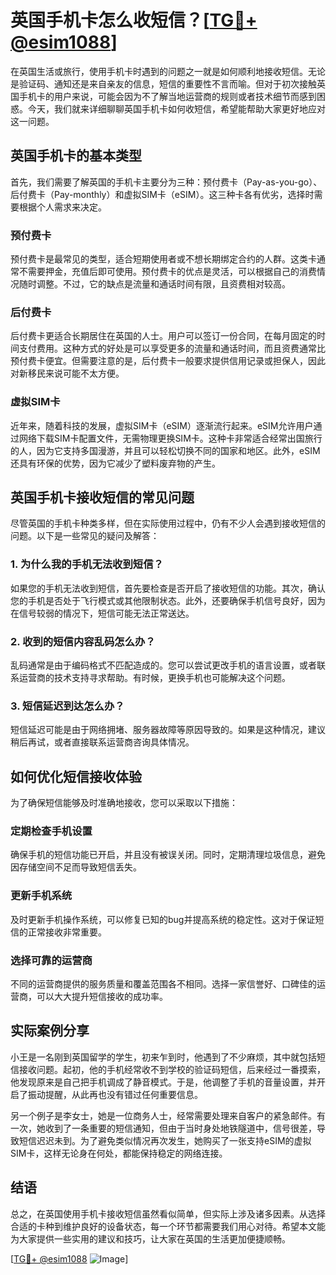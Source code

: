 # 英国手机卡怎么收短信？[[TG💪+ @esim1088](https://t.me/s/esim1088)]

在英国生活或旅行，使用手机卡时遇到的问题之一就是如何顺利地接收短信。无论是验证码、通知还是来自亲友的信息，短信的重要性不言而喻。但对于初次接触英国手机卡的用户来说，可能会因为不了解当地运营商的规则或者技术细节而感到困惑。今天，我们就来详细聊聊英国手机卡如何收短信，希望能帮助大家更好地应对这一问题。

## 英国手机卡的基本类型

首先，我们需要了解英国的手机卡主要分为三种：预付费卡（Pay-as-you-go）、后付费卡（Pay-monthly）和虚拟SIM卡（eSIM）。这三种卡各有优劣，选择时需要根据个人需求来决定。

### 预付费卡

预付费卡是最常见的类型，适合短期使用者或不想长期绑定合约的人群。这类卡通常不需要押金，充值后即可使用。预付费卡的优点是灵活，可以根据自己的消费情况随时调整。不过，它的缺点是流量和通话时间有限，且资费相对较高。

### 后付费卡

后付费卡更适合长期居住在英国的人士。用户可以签订一份合同，在每月固定的时间支付费用。这种方式的好处是可以享受更多的流量和通话时间，而且资费通常比预付费卡便宜。但需要注意的是，后付费卡一般要求提供信用记录或担保人，因此对新移民来说可能不太方便。

### 虚拟SIM卡

近年来，随着科技的发展，虚拟SIM卡（eSIM）逐渐流行起来。eSIM允许用户通过网络下载SIM卡配置文件，无需物理更换SIM卡。这种卡非常适合经常出国旅行的人，因为它支持多国漫游，并且可以轻松切换不同的国家和地区。此外，eSIM还具有环保的优势，因为它减少了塑料废弃物的产生。

## 英国手机卡接收短信的常见问题

尽管英国的手机卡种类多样，但在实际使用过程中，仍有不少人会遇到接收短信的问题。以下是一些常见的疑问及解答：

### 1. 为什么我的手机无法收到短信？

如果您的手机无法收到短信，首先要检查是否开启了接收短信的功能。其次，确认您的手机是否处于飞行模式或其他限制状态。此外，还要确保手机信号良好，因为在信号较弱的情况下，短信可能无法正常送达。

### 2. 收到的短信内容乱码怎么办？

乱码通常是由于编码格式不匹配造成的。您可以尝试更改手机的语言设置，或者联系运营商的技术支持寻求帮助。有时候，更换手机也可能解决这个问题。

### 3. 短信延迟到达怎么办？

短信延迟可能是由于网络拥堵、服务器故障等原因导致的。如果是这种情况，建议稍后再试，或者直接联系运营商咨询具体情况。

## 如何优化短信接收体验

为了确保短信能够及时准确地接收，您可以采取以下措施：

### 定期检查手机设置

确保手机的短信功能已开启，并且没有被误关闭。同时，定期清理垃圾信息，避免因存储空间不足而导致短信丢失。

### 更新手机系统

及时更新手机操作系统，可以修复已知的bug并提高系统的稳定性。这对于保证短信的正常接收非常重要。

### 选择可靠的运营商

不同的运营商提供的服务质量和覆盖范围各不相同。选择一家信誉好、口碑佳的运营商，可以大大提升短信接收的成功率。

## 实际案例分享

小王是一名刚到英国留学的学生，初来乍到时，他遇到了不少麻烦，其中就包括短信接收问题。起初，他的手机经常收不到学校的验证码短信，后来经过一番摸索，他发现原来是自己把手机调成了静音模式。于是，他调整了手机的音量设置，并开启了振动提醒，从此再也没有错过任何重要信息。

另一个例子是李女士，她是一位商务人士，经常需要处理来自客户的紧急邮件。有一次，她收到了一条重要的短信通知，但由于当时身处地铁隧道中，信号很差，导致短信迟迟未到。为了避免类似情况再次发生，她购买了一张支持eSIM的虚拟SIM卡，这样无论身在何处，都能保持稳定的网络连接。

## 结语

总之，在英国使用手机卡接收短信虽然看似简单，但实际上涉及诸多因素。从选择合适的卡种到维护良好的设备状态，每一个环节都需要我们用心对待。希望本文能为大家提供一些实用的建议和技巧，让大家在英国的生活更加便捷顺畅。

[[TG💪+ @esim1088](https://t.me/s/esim1088) ![Image](https://i.postimg.cc/4NQfJmqS/Snipaste-2025-05-13-00-14-12.png)]